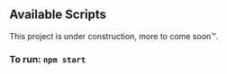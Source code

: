 ## Available Scripts

This project is under construction, more to come soon™.

### To run:  `npm start`
